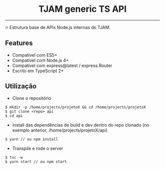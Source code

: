 <h1 align="center">TJAM generic TS API</h1>

---

:fire: Estrutura base de APIs Node.js internas do TJAM.

## Features
* Compatível com ES5+
* Compatível com Node.js 4+
* Compatível com express@latest / express.Router
* Escrito em TypeScript 2+


## Utilização
- Clone o repositório
```
$ mkdir -p /home/projects/projetoX && cd /home/projects/projetoX
$ git clone <repo> api
$ cd api
```
- Install das dependências de build e dev dentro do repo clonado (no exemplo anterior, /home/projects/projetoX/api)
```
$ yarn // ou npm install
```

- Transpile e rode o server
```
$ tsc -w 
$ yarn start // ou npm start
```